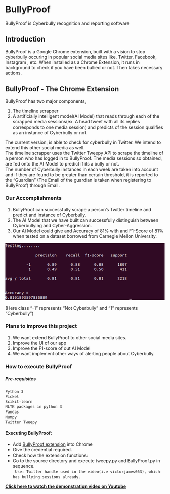 # BullyProof
BullyProof is Cyberbully recognition and reporting software

## Introduction
BullyProof is a Google Chrome extension, built with a vision to stop cyberbully occuring in popular social media sites like, Twitter, Facebook, Instagram , etc. When installed as a Chrome Extension, it runs in background to check if you have been bullied or not. Then takes necessary actions.

## BullyProof - The Chrome Extension
BullyProof has two major components,
1. The timeline scrapper
2. A artificially intelligent model(AI Model) that reads through each of the scrapped media sessions(ex. A head tweet with all its replies corresponds to one media session) and predicts of the session qualifies as an instance of Cyberbully or not.<br>

The current version, is able to check for cyberbully in Twitter. We intend to extend this other social media as well.<br> 
The timeline scrapper uses the Twitter Tweepy API to scrape the timeline of a person who has logged in to BullyProof. The media sessions so obtained, are fed onto the AI Model to predict if its a bully or not.<br>
The number of Cyberbully instances in each week are taken into account and if they are found to be greater than certain threshold, it is reported to the “Guardian” (The Email of the guardian is taken when registering to BullyProof) through Email.

### Our Accomplishments
1. BullyProof can successfully scrape a person’s Twitter timeline and predict and instance of Cyberbully.
2. The AI Model that we have built can successfully distinguish between Cyberbullying and Cyber-Aggression.
3. Our Ai Model could give and Accuracy of 81% with and F1-Score of 81% when tested on a dataset borrowed from Carnegie Mellon University.

![Alt Text](https://github.com/hlpr98/BullyProof/blob/master/Result.png)

(Here class “-1” represents “Not Cyberbully” and “1” represents “Cyberbully”)

### Plans to improve this project
1. We want extend BullyProof to other social media sites.
2. Improve the UI of our app
3. Improve the F1-score of out AI Model
4. We want implement other ways of alerting people about Cyberbully.

### How to execute BullyProof

##### Pre-requisites
```
Python 3
Pickel
Scikit-learn
NLTK packages in python 3
Pandas
Numpy
Twitter Tweepy
```
#### Executing BullyProof:
* Add [BullyProof extension](https://github.com/hlpr98/BullyProof/blob/master/BullyProof_ChromeExtension.tar.gz) into Chrome
* Give the credential required.
* Check how the extension functions:
* Go to the source directory and execute tweepy.py and BullyProof.py in sequence.<br>
``` Use: Twitter handle used in the video(i.e victorjames663), which has bullying sessions already.```

<b>[Click here to watch the demonstration video on Youtube](https://www.youtube.com/watch?v=Sg1xTtknvd8)</b> 
